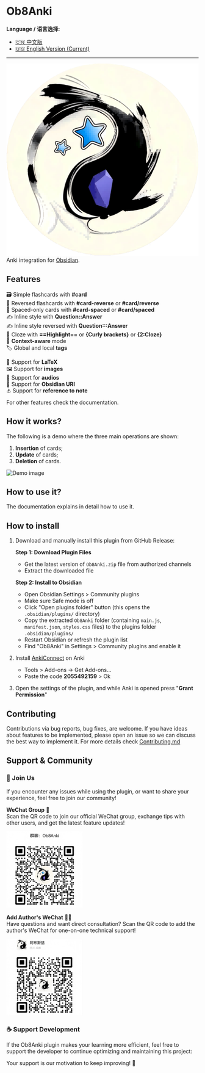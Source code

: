 # Ob8Anki

<!-- Release badges will be updated after deployment -->

**Language / 语言选择:**
- [🇨🇳 中文版](README.md)
- [🇺🇸 English Version (Current)](README_EN.md)

---

![logo](logo.png)
Anki integration for [Obsidian](https://obsidian.md/).

## Features

🗃️ Simple flashcards with **#card**  
🎴 Reversed flashcards with **#card-reverse** or **#card/reverse**  
📅 Spaced-only cards with **#card-spaced** or **#card/spaced**  
✍️ Inline style with **Question::Answer**  
✍️ Inline style reversed with **Question:::Answer**  
📃 Cloze with **==Highlight==** or **{Curly brackets}** or  **{2:Cloze}**   
🧠 **Context-aware** mode  
🏷️ Global and local **tags**  

🔢 Support for **LaTeX**  
🖼️ Support for **images**  
🎤 Support for **audios**   
🔗 Support for **Obsidian URI**  
⚓ Support for **reference to note**

For other features check the documentation.

## How it works?

The following is a demo where the three main operations are shown:

1. **Insertion** of cards;
2. **Update** of cards;
3. **Deletion** of cards.

![Demo image](docs/demo.gif)

## How to use it?

The documentation explains in detail how to use it.

## How to install

1. Download and manually install this plugin from GitHub Release:

   **Step 1: Download Plugin Files**
   - Get the latest version of `Ob8Anki.zip` file from authorized channels
   - Extract the downloaded file

   **Step 2: Install to Obsidian**
   - Open Obsidian Settings > Community plugins
   - Make sure Safe mode is off
   - Click "Open plugins folder" button (this opens the `.obsidian/plugins/` directory)
   - Copy the extracted `Ob8Anki` folder (containing `main.js`, `manifest.json`, `styles.css` files) to the plugins folder `.obsidian/plugins/`
   - Restart Obsidian or refresh the plugin list
   - Find "Ob8Anki" in Settings > Community plugins and enable it

2. Install [AnkiConnect](https://ankiweb.net/shared/info/2055492159) on Anki
   - Tools > Add-ons -> Get Add-ons...
   - Paste the code **2055492159** > Ok

3. Open the settings of the plugin, and while Anki is opened press "**Grant Permission**"

## Contributing
Contributions via bug reports, bug fixes, are welcome. If you have ideas about features to be implemented, please open an issue so we can discuss the best way to implement it. For more details check [Contributing.md](docs/CONTRIBUTING.md)

## Support & Community

### 💬 Join Us
If you encounter any issues while using the plugin, or want to share your experience, feel free to join our community!

**WeChat Group** 🎯  
Scan the QR code to join our official WeChat group, exchange tips with other users, and get the latest feature updates!

<img src="wxg_1.png" alt="WeChat Group" width="200"/>

**Add Author's WeChat** 👨‍💻  
Have questions and want direct consultation? Scan the QR code to add the author's WeChat for one-on-one technical support!

<img src="wx.png" alt="Author's WeChat" width="200"/>

### ☕ Support Development
If the Ob8Anki plugin makes your learning more efficient, feel free to support the developer to continue optimizing and maintaining this project:

Your support is our motivation to keep improving! 🚀
